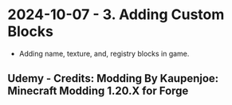# 2024-10-07 - 3. Adding Custom Blocks
* Adding name, texture, and, registry blocks in game.
## Udemy - Credits: Modding By Kaupenjoe: Minecraft Modding 1.20.X for Forge
